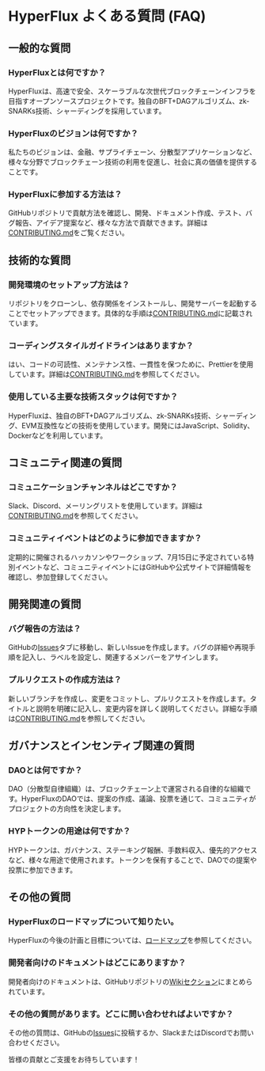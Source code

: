 
# HyperFlux よくある質問 (FAQ)

## 一般的な質問

### HyperFluxとは何ですか？
HyperFluxは、高速で安全、スケーラブルな次世代ブロックチェーンインフラを目指すオープンソースプロジェクトです。独自のBFT+DAGアルゴリズム、zk-SNARKs技術、シャーディングを採用しています。

### HyperFluxのビジョンは何ですか？
私たちのビジョンは、金融、サプライチェーン、分散型アプリケーションなど、様々な分野でブロックチェーン技術の利用を促進し、社会に真の価値を提供することです。

### HyperFluxに参加する方法は？
GitHubリポジトリで貢献方法を確認し、開発、ドキュメント作成、テスト、バグ報告、アイデア提案など、様々な方法で貢献できます。詳細は[CONTRIBUTING.md](https://github.com/yukihamada/HyperFlux/blob/main/CONTRIBUTING.md)をご覧ください。

## 技術的な質問

### 開発環境のセットアップ方法は？
リポジトリをクローンし、依存関係をインストールし、開発サーバーを起動することでセットアップできます。具体的な手順は[CONTRIBUTING.md](https://github.com/yukihamada/HyperFlux/blob/main/CONTRIBUTING.md)に記載されています。

### コーディングスタイルガイドラインはありますか？
はい、コードの可読性、メンテナンス性、一貫性を保つために、Prettierを使用しています。詳細は[CONTRIBUTING.md](https://github.com/yukihamada/HyperFlux/blob/main/CONTRIBUTING.md)を参照してください。

### 使用している主要な技術スタックは何ですか？
HyperFluxは、独自のBFT+DAGアルゴリズム、zk-SNARKs技術、シャーディング、EVM互換性などの技術を使用しています。開発にはJavaScript、Solidity、Dockerなどを利用しています。

## コミュニティ関連の質問

### コミュニケーションチャンネルはどこですか？
Slack、Discord、メーリングリストを使用しています。詳細は[CONTRIBUTING.md](https://github.com/yukihamada/HyperFlux/blob/main/CONTRIBUTING.md)を参照してください。

### コミュニティイベントはどのように参加できますか？
定期的に開催されるハッカソンやワークショップ、7月15日に予定されている特別イベントなど、コミュニティイベントにはGitHubや公式サイトで詳細情報を確認し、参加登録してください。

## 開発関連の質問

### バグ報告の方法は？
GitHubの[Issues](https://github.com/yukihamada/HyperFlux/issues)タブに移動し、新しいIssueを作成します。バグの詳細や再現手順を記入し、ラベルを設定し、関連するメンバーをアサインします。

### プルリクエストの作成方法は？
新しいブランチを作成し、変更をコミットし、プルリクエストを作成します。タイトルと説明を明確に記入し、変更内容を詳しく説明してください。詳細な手順は[CONTRIBUTING.md](https://github.com/yukihamada/HyperFlux/blob/main/CONTRIBUTING.md)を参照してください。

## ガバナンスとインセンティブ関連の質問

### DAOとは何ですか？
DAO（分散型自律組織）は、ブロックチェーン上で運営される自律的な組織です。HyperFluxのDAOでは、提案の作成、議論、投票を通じて、コミュニティがプロジェクトの方向性を決定します。

### HYPトークンの用途は何ですか？
HYPトークンは、ガバナンス、ステーキング報酬、手数料収入、優先的アクセスなど、様々な用途で使用されます。トークンを保有することで、DAOでの提案や投票に参加できます。

## その他の質問

### HyperFluxのロードマップについて知りたい。
HyperFluxの今後の計画と目標については、[ロードマップ](https://github.com/yukihamada/HyperFlux/wiki/Roadmap)を参照してください。

### 開発者向けのドキュメントはどこにありますか？
開発者向けのドキュメントは、GitHubリポジトリの[Wikiセクション](https://github.com/yukihamada/HyperFlux/wiki)にまとめられています。

### その他の質問があります。どこに問い合わせればよいですか？
その他の質問は、GitHubの[Issues](https://github.com/yukihamada/HyperFlux/issues)に投稿するか、SlackまたはDiscordでお問い合わせください。

皆様の貢献とご支援をお待ちしています！

